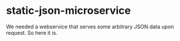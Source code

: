 # static-json-microservice
We needed a webservice that serves some arbitrary JSON data upon request. So here it is.
